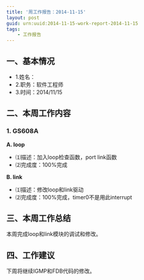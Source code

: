 ```yaml
---
title: '周工作报告：2014-11-15'
layout: post
guid: urn:uuid:2014-11-15-work-report-2014-11-15
tags:
    - 工作报告
---
```


## 一、基本情况

 - 1.姓名：
 - 2.职务：软件工程师
 - 3.时间：2014/11/15

## 二、本周工作内容

### 1. GS608A

**A. loop**

 - ⑴描述：加入loop检查函数，port link函数
 - ⑵完成度：100%完成
 
**B. link**

 - ⑴描述：修改loop和link驱动
 - ⑵完成度：100%完成，timer0不是用此interrupt
 
## 三、本周工作总结

本周完成loop和link模块的调试和修改。

## 四、工作建议

下周将继续IGMP和FDB代码的修改。
